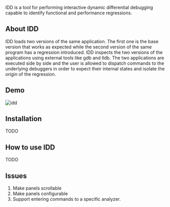 IDD is a tool for performing interactive dynamic differential debugging capable to identify functional and performance regressions.

## About IDD

IDD loads two versions of the same application. The first one is the base version that works as expected while the second version of the same program has a regression introduced. IDD inspects the two versions of the applications using external tools like gdb and lldb. The two applications are executed side by side and the user is allowed to dispatch commands to the underlying debuggers in order to expect their internal states and isolate the origin of the regression.

## Demo
![idd](https://github.com/compiler-research/idd/assets/7579600/dac1b3c6-44f0-48b2-a19d-92eb5f1d973f)

## Installation

TODO

## How to use IDD

TODO

## Issues

1. Make panels scrollable
2. Make panels configurable
3. Support entering commands to a specific analyzer.
